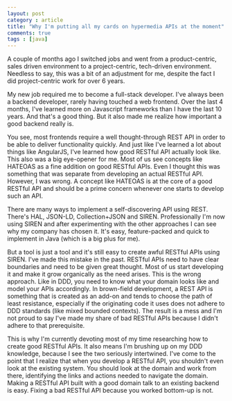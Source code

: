 ```yaml
---
layout: post
category : article
title: "Why I'm putting all my cards on hypermedia APIs at the moment"
comments: true
tags : [java]
---
```


A couple of months ago I switched jobs and went from a product-centric, sales
driven environment to a project-centric, tech-driven environment. Needless to say,
this was a bit of an adjustment for me, despite the fact I did project-centric
work for over 6 years.

My new job required me to become a full-stack developer. I've always been a backend
developer, rarely having touched a web frontend. Over the last 4 months, I've learned
more on Javascript frameworks than I have the last 10 years. And that's a good thing.
But it also made me realize how important a good backend really is.

You see, most frontends require a well thought-through REST API in order to be able
to deliver functionality quickly. And just like I've learned a lot about things like
AngularJS, I've learned how good RESTful API actually look like. This also was a
big eye-opener for me. Most of us see concepts like HATEOAS as a fine addition on
good RESTful APIs. Even I thought this was something that was separate from
developing an actual RESTful API. However, I was wrong. A concept like HATEOAS is at the
core of a good RESTful API and should be a prime concern whenever one starts to develop
such an API.

There are many ways to implement a self-discovering API using REST. There's HAL, JSON-LD,
Collection+JSON and SIREN. Professionally I'm now using SIREN and after experimenting with
the other approaches I can see why my company has chosen it. It's easy, feature-packed and
quick to implement in Java (which is a big plus for me).

But a tool is just a tool and it's still easy to create awful RESTful APIs using SIREN. I've
made this mistake in the past. RESTful APIs need to have clear boundaries and need to be given
great thought. Most of us start developing it and make it grow organically as the need arises.
This is the wrong approach. Like in DDD, you need to know what your domain looks like and model
your APIs accordingly. In brown-field development, a REST API is something that is created as an
add-on and tends to choose the path of least resistance, especially if the originating code it uses
does not adhere to DDD standards (like mixed bounded contexts). The result is a mess and I'm not proud
to say I've made my share of bad RESTful APIs because I didn't adhere to that prerequisite.

This is why I'm currently devoting most of my time researching how to create good RESTful APIs. It
also means I'm brushing up on my DDD knowledge, because I see the two seriously intertwined. I've
come to the point that I realize that when you develop a RESTful API, you shouldn't even look at the
existing system. You should look at the domain and work from there, identifying the links and actions
needed to navigate the domain. Making a RESTful API built with a good domain talk to an existing
backend is easy. Fixing a bad RESTful API because you worked bottom-up is not.
